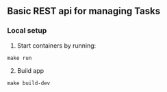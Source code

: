 ## Basic REST api for managing Tasks

### Local setup

1. Start containers by running:
```
make run
```
2. Build app
```
make build-dev
```

